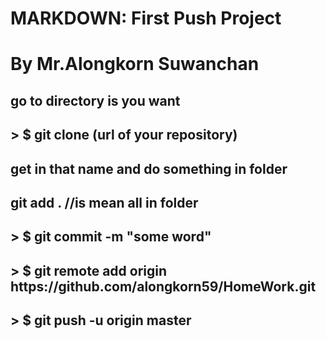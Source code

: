 
<h1>MARKDOWN: First Push Project </h1>
<h1> By Mr.Alongkorn  Suwanchan </h2>

<h2>go to directory is you want</h2>
<h2> > $ git clone (url of your repository)</h2>
<h2>  get in that name and do something in folder</h2>
<h2> git add .       //is mean all in folder </h2>
<h2> > $ git commit -m "some word" </h2>
<h2> > $ git remote add origin https://github.com/alongkorn59/HomeWork.git</h2>
<h2> > $ git push -u origin master </h2>




